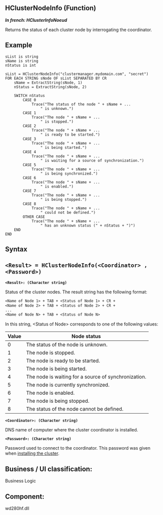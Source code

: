 
## HClusterNodeInfo (Function)

***In french: HClusterInfoNoeud***



<a name="XUse"></a>
<a name="Use"></a>
<a name="description"></a>
Returns the status of each cluster node by interrogating the coordinator.
<a name="Example1"></a>
<a name="sample_code"></a>

## Example


```wl
sList is string 
sName is string
nStatus is int

sList = HClusterNodeInfo("clustermanager.mydomain.com", "secret")
FOR EACH STRING sNode OF sList SEPARATED BY CR
	sName = ExtractString(sNode, 1)
	nStatus = ExtractString(sNode, 2)
	
	SWITCH nStatus 
		CASE 0
			Trace("The status of the node " + sName + ...
				" is unknown.")
		CASE 1
			Trace("The node " + sName + ...
				" is stopped.")
		CASE 2
			Trace("The node " + sName + ...
				" is ready to be started.")
		CASE 3
			Trace("The node " + sName + ...
				" is being started.")
		CASE 4
			Trace("The node " + sName + ...
				" is waiting for a source of synchronization.")
		CASE 5
			Trace("The node " + sName + ...
				" is being synchronized.")
		CASE 6
			Trace("The node " + sName + ...
				" is enabled.")
		CASE 7
			Trace("The node " + sName + ...
				" is being stopped.")
		CASE 8
			Trace("The node " + sName + ...
				" could not be defined.")
		OTHER CASE
			Trace("The node " + sName + ...
				" has an unknown status (" + nStatus + ")")
	END
END
```

<a name="XSYNTAX"></a>

## Syntax
<a name="SYNTAX1"></a>

`<Result> = HClusterNodeInfo(<Coordinator> , <Password>)`
---

**`<Result>: (Character string)`**

Status of the cluster nodes. The result string has the following format: 

```txt
<Name of Node 1> + TAB + <Status of Node 1> + CR +
<Name of Node 2> + TAB + <Status of Node 2> + CR +
...
<Name of Node N> + TAB + <Status of Node N>
```


In this string, &lt;Status of Node&gt; corresponds to one of the following values: 

| Value | Node status |
| --- | --- |
| 0 | The status of the node is unknown. |
| 1 | The node is stopped. |
| 2 | The node is ready to be started. |
| 3 | The node is being started. |
| 4 | The node is waiting for a source of synchronization. |
| 5 | The node is currently synchronized. |
| 6 | The node is enabled. |
| 7 | The node is being stopped. |
| 8 | The status of the node cannot be defined. |



**`<Coordinator>: (Character string)`**

DNS name of computer where the cluster coordinator is installed.

**`<Password>: (Character string)`**

Password used to connect to the coordinator. This password was given when [installing the cluster](../WDLang4/1000019031.md).







<a name="XComponent"></a>

## Business / UI classification:
Business Logic
## Component:
wd280hf.dll
